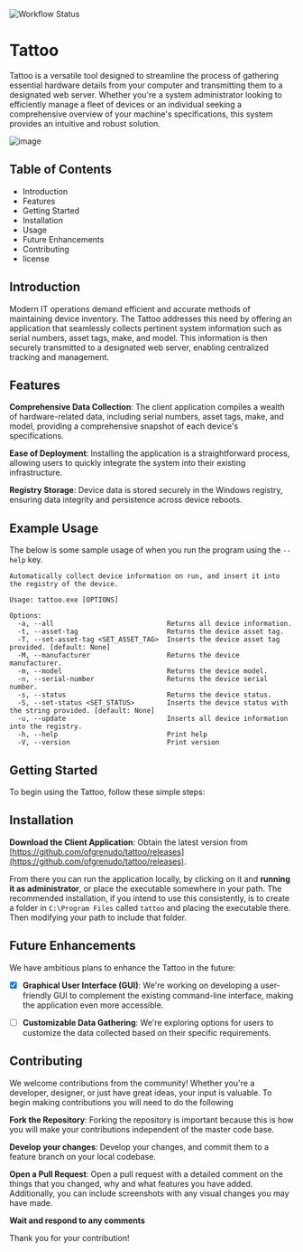 ![Workflow Status](https://github.com/ofgrenudo/tattoo/actions/workflows/ci.yml/badge.svg)

# Tattoo

Tattoo is a versatile tool designed to streamline the process of gathering essential hardware details from your computer and transmitting them to a designated web server. Whether you're a system administrator looking to efficiently manage a fleet of devices or an individual seeking a comprehensive overview of your machine's specifications, this system provides an intuitive and robust solution.

![image](https://github.com/ofgrenudo/tattoo/assets/117940901/6d008bd2-07a9-442c-894d-6ab55f3ac6cf)

## Table of Contents

- Introduction
- Features
- Getting Started
- Installation
- Usage
- Future Enhancements
- Contributing
- license

## Introduction

Modern IT operations demand efficient and accurate methods of maintaining device inventory. The Tattoo addresses this need by offering an application that seamlessly collects pertinent system information such as serial numbers, asset tags, make, and model. This information is then securely transmitted to a designated web server, enabling centralized tracking and management.

## Features

**Comprehensive Data Collection**: The client application compiles a wealth of hardware-related data, including serial numbers, asset tags, make, and model, providing a comprehensive snapshot of each device's specifications.

**Ease of Deployment**: Installing the application is a straightforward process, allowing users to quickly integrate the system into their existing infrastructure.

**Registry Storage**: Device data is stored securely in the Windows registry, ensuring data integrity and persistence across device reboots.

## Example Usage

The below is some sample usage of when you run the program using the `--help` key.

```text
Automatically collect device information on run, and insert it into the registry of the device.

Usage: tattoo.exe [OPTIONS]

Options:
  -a, --all                            Returns all device information.
  -t, --asset-tag                      Returns the device asset tag.
  -T, --set-asset-tag <SET_ASSET_TAG>  Inserts the device asset tag provided. [default: None]
  -M, --manufacturer                   Returns the device manufacturer.
  -m, --model                          Returns the device model.
  -n, --serial-number                  Returns the device serial number.
  -s, --status                         Returns the device status.
  -S, --set-status <SET_STATUS>        Inserts the device status with the string provided. [default: None]
  -u, --update                         Inserts all device information into the registry.
  -h, --help                           Print help
  -V, --version                        Print version
```

## Getting Started

To begin using the Tattoo, follow these simple steps:

## Installation

**Download the Client Application**: Obtain the latest version from [https://github.com/ofgrenudo/tattoo/releases](https://github.com/ofgrenudo/tattoo/releases).

From there you can run the application locally, by clicking on it and **running it as administrator**, or place the executable somewhere in your path. The recommended installation, if you intend to use this consistently, is to create a folder in `C:\Program Files` called `tattoo` and placing the executable there. Then modifying your path to include that folder.

## Future Enhancements

We have ambitious plans to enhance the Tattoo in the future:

- [x] **Graphical User Interface (GUI)**: We're working on developing a user-friendly GUI to complement the existing command-line interface, making the application even more accessible.

- [ ] **Customizable Data Gathering**: We're exploring options for users to customize the data collected based on their specific requirements.

## Contributing

We welcome contributions from the community! Whether you're a developer, designer, or just have great ideas, your input is valuable. To begin making contributions you will need to do the following

**Fork the Repository**: Forking the repository is important because this is how you will make your contributions independent of the master code base.

**Develop your changes**: Develop your changes, and commit them to a feature branch on your local codebase.

**Open a Pull Request**: Open a pull request with a detailed comment on the things that you changed, why and what features you have added. Additionally, you can include screenshots with any visual changes you may have made.

**Wait and respond to any comments**

Thank you for your contribution!
